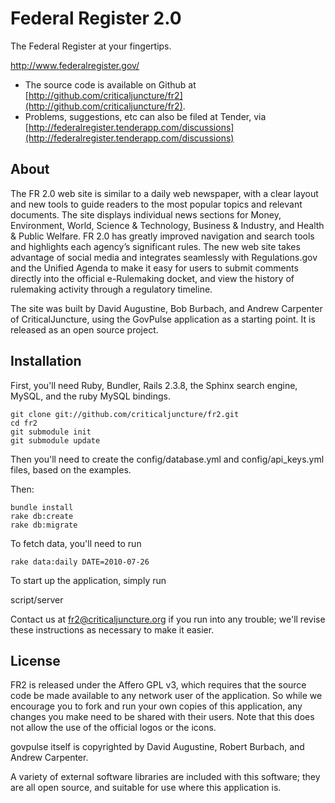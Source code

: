 Federal Register 2.0
========

The Federal Register at your fingertips.
 
http://www.federalregister.gov/

* The source code is available on Github at [http://github.com/criticaljuncture/fr2](http://github.com/criticaljuncture/fr2).
* Problems, suggestions, etc can also be filed at Tender, via [http://federalregister.tenderapp.com/discussions](http://federalregister.tenderapp.com/discussions)

About
------------

The FR 2.0 web site is similar to a daily web newspaper, with a clear layout and new tools to guide readers to the most popular topics and relevant documents. The site displays individual news sections for Money, Environment, World, Science & Technology, Business & Industry, and Health & Public Welfare. FR 2.0 has greatly improved navigation and search tools and highlights each agency’s significant rules. The new web site takes advantage of social media and integrates seamlessly with Regulations.gov and the Unified Agenda to make it easy for users to submit comments directly into the official e-Rulemaking docket, and view the history of rulemaking activity through a regulatory timeline.

The site was built by David Augustine, Bob Burbach, and Andrew Carpenter of CriticalJuncture, using the GovPulse application as a starting point. It is released as an open source project.

Installation
------------

First, you'll need Ruby, Bundler, Rails 2.3.8, the Sphinx search engine, MySQL, and the ruby MySQL bindings.

    git clone git://github.com/criticaljuncture/fr2.git
    cd fr2
    git submodule init
    git submodule update
    
Then you'll need to create the config/database.yml and config/api_keys.yml files, based on the examples.

Then:

    bundle install
    rake db:create
    rake db:migrate

To fetch data, you'll need to run

    rake data:daily DATE=2010-07-26

To start up the application, simply run

   script/server

Contact us at fr2@criticaljuncture.org if you run into any trouble; we'll revise these instructions as necessary to make it easier.

License
-------

FR2 is released under the Affero GPL v3, which requires that the source code be made available to any network user of the application. So while we encourage you to fork and run your own copies of this application, any changes you make need to be shared with their users.  Note that this does not allow the use of the official logos or the icons.

govpulse itself is copyrighted by David Augustine, Robert Burbach, and Andrew Carpenter.

A variety of external software libraries are included with this software; they are all open source, and suitable for use where this application is.